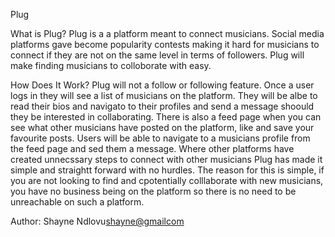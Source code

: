 Plug

What is Plug?
Plug is a a platform meant to connect musicians. Social media platforms gave become popularity contests making it hard for musicians to connect if they are not on the same level in terms of followers. Plug will make finding musicians to colloborate with easy.

How Does It Work?
Plug will not a follow or following feature. Once a user logs in they will see a list of musicians on the platform. They will be albe to read their bios and navigato to their profiles and send a message shoould they be interested in collaborating.
There is also a feed page when you can see what other musicians have posted on the platform, like and save your favourite posts. Users will be able to navigate to a musicians profile from the feed page and sed them a message.
Where other platforms have created unnecssary steps to connect with other musicians Plug has made it simple and straightt forward with no hurdles. The reason for this is simple, if you are not looking to find and cpotentially colllaborate with new musicians, you have no business being on the platform so there is no need to be unreachable on such a platform.

Author: Shayne Ndlovu<shayne@gmailcom>